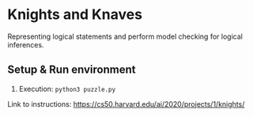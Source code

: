 # Knights and Knaves

Representing logical statements and perform model checking for logical inferences.


## Setup & Run environment
1. Execution: `python3 puzzle.py`


Link to instructions: https://cs50.harvard.edu/ai/2020/projects/1/knights/
